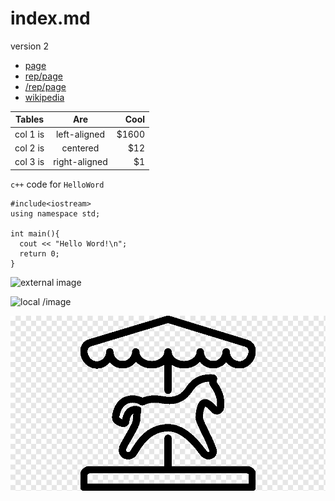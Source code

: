 # index.md

version 2

- [page](page.md)
- [rep/page](rep/page.md)
- [/rep/page](/rep/page.md)
- [wikipedia](https://www.wikipedia.org/)

| Tables   |      Are      |  Cool |
|----------|:-------------:|------:|
| col 1 is |  left-aligned | $1600 |
| col 2 is |    centered   |   $12 |
| col 3 is | right-aligned |    $1 |


`c++` code for `HelloWord`

```
#include<iostream>
using namespace std;

int main(){
  cout << "Hello Word!\n";
  return 0;
}
```

![external image](https://upload.wikimedia.org/wikipedia/commons/e/e5/CC_BY-SA_icon.svg)

![local /image](/img/carousel.png)

![local image](img/carousel.png)

